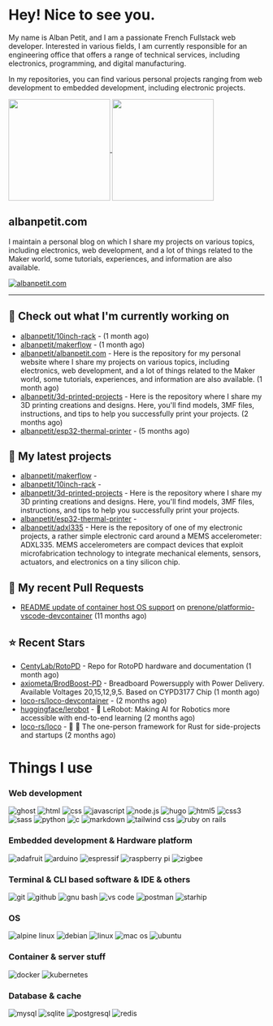 # Hey! Nice to see you.

My name is Alban Petit, and I am a passionate French Fullstack web developer. Interested in various fields, I am currently responsible for an engineering office that offers a range of technical services, including electronics, programming, and digital manufacturing.

In my repositories, you can find various personal projects ranging from web development to embedded development, including electronic projects.

<a href="https://github.com/anuraghazra/github-readme-stats">
  <img height=200 align="center" src="https://github-readme-stats.vercel.app/api/top-langs/?username=albanpetit&layout=donut&theme=transparent" />
</a>
<a href="https://github.com/anuraghazra/convoychat">
  <img height=200 align="center" src="https://github-readme-stats.vercel.app/api?username=albanpetit&show_icons=true&theme=transparent" />
</a>

## albanpetit.com

I maintain a personal blog on which  I share my projects on various topics, including electronics, web development, and a lot of things related to the Maker world, some tutorials, experiences, and information are also available.

[![albanpetit.com](https://github-readme-stats.vercel.app/api/pin/?username=albanpetit&repo=albanpetit.com&theme=transparent)](https://github.com/albanpetit/albanpetit.com)

---
## 👷 Check out what I'm currently working on

- [albanpetit/10inch-rack](https://github.com/albanpetit/10inch-rack) -  (1 month ago)
- [albanpetit/makerflow](https://github.com/albanpetit/makerflow) -  (1 month ago)
- [albanpetit/albanpetit.com](https://github.com/albanpetit/albanpetit.com) - Here is the repository for my personal website where I share my projects on various topics, including electronics, web development, and a lot of things related to the Maker world,  some tutorials, experiences, and information are also available. (1 month ago)
- [albanpetit/3d-printed-projects](https://github.com/albanpetit/3d-printed-projects) - Here is the repository where I share my 3D printing creations and designs. Here, you&#39;ll find models, 3MF files, instructions, and tips to help you successfully print your projects. (2 months ago)
- [albanpetit/esp32-thermal-printer](https://github.com/albanpetit/esp32-thermal-printer) -  (5 months ago)



## 🌱 My latest projects

- [albanpetit/makerflow](https://github.com/albanpetit/makerflow) - 
- [albanpetit/10inch-rack](https://github.com/albanpetit/10inch-rack) - 
- [albanpetit/3d-printed-projects](https://github.com/albanpetit/3d-printed-projects) - Here is the repository where I share my 3D printing creations and designs. Here, you&#39;ll find models, 3MF files, instructions, and tips to help you successfully print your projects.
- [albanpetit/esp32-thermal-printer](https://github.com/albanpetit/esp32-thermal-printer) - 
- [albanpetit/adxl335](https://github.com/albanpetit/adxl335) - Here is the repository of one of my electronic projects, a rather simple electronic card around a MEMS accelerometer: ADXL335. MEMS accelerometers are compact devices that exploit microfabrication technology to integrate mechanical elements, sensors, actuators, and electronics on a tiny silicon chip. 





## 🔨 My recent Pull Requests

- [README update of container host OS support](https://github.com/prenone/platformio-vscode-devcontainer/pull/10) on [prenone/platformio-vscode-devcontainer](https://github.com/prenone/platformio-vscode-devcontainer) (11 months ago)



## ⭐ Recent Stars

- [CentyLab/RotoPD](https://github.com/CentyLab/RotoPD) - Repo for RotoPD hardware and documentation (1 month ago)
- [axiometa/BrodBoost-PD](https://github.com/axiometa/BrodBoost-PD) - Breadboard Powersupply with Power Delivery. Available Voltages 20,15,12,9,5. Based on CYPD3177 Chip (1 month ago)
- [loco-rs/loco-devcontainer](https://github.com/loco-rs/loco-devcontainer) -  (2 months ago)
- [huggingface/lerobot](https://github.com/huggingface/lerobot) - 🤗 LeRobot: Making AI for Robotics more accessible with end-to-end learning (2 months ago)
- [loco-rs/loco](https://github.com/loco-rs/loco) - 🚂 🦀 The one-person framework for Rust for side-projects and startups (2 months ago)


# Things I use

### Web development

![ghost](https://img.shields.io/badge/Ghost-000?style=for-the-badge&logo=ghost&logoColor=yellow)
![html](https://img.shields.io/badge/HTML-239120?style=for-the-badge&logo=html5&logoColor=white)
![css](https://img.shields.io/badge/CSS-239120?&style=for-the-badge&logo=css3&logoColor=white)
![javascript](https://img.shields.io/badge/JavaScript-F7DF1E?style=for-the-badge&logo=JavaScript&logoColor=white)
![node.js](https://img.shields.io/badge/Node.js-43853D?style=for-the-badge&logo=node.js&logoColor=white)
![hugo](https://img.shields.io/badge/Hugo-FF4088?style=for-the-badge&logo=hugo&logoColor=white)
![html5](https://img.shields.io/badge/HTML5-E34F26?style=for-the-badge&logo=html5&logoColor=white)
![css3](https://img.shields.io/badge/CSS3-1572B6?style=for-the-badge&logo=css3&logoColor=white)
![sass](https://img.shields.io/badge/Sass-CC6699?style=for-the-badge&logo=sass&logoColor=white)
![python](https://img.shields.io/badge/Python-14354C?style=for-the-badge&logo=python&logoColor=white)
![c](https://img.shields.io/badge/C-00599C?style=for-the-badge&logo=c&logoColor=white)
![markdown](https://img.shields.io/badge/Markdown-000000?style=for-the-badge&logo=markdown&logoColor=white)
![tailwind css](https://img.shields.io/badge/Tailwind_CSS-38B2AC?style=for-the-badge&logo=tailwind-css&logoColor=white)
![ruby on rails](https://img.shields.io/badge/Ruby_on_Rails-CC0000?style=for-the-badge&logo=ruby-on-rails&logoColor=white)

### Embedded development & Hardware platform

![adafruit](https://img.shields.io/badge/adafruit-000000?style=for-the-badge&logo=adafruit&logoColor=white)
![arduino](https://img.shields.io/badge/Arduino-00979D?style=for-the-badge&logo=Arduino&logoColor=white)
![espressif](https://img.shields.io/badge/espressif-E7352C?style=for-the-badge&logo=espressif&logoColor=white)
![raspberry pi](https://img.shields.io/badge/Raspberry%20Pi-A22846?style=for-the-badge&logo=Raspberry%20Pi&logoColor=white)
![zigbee](https://img.shields.io/badge/zigbee-%23EB0443.svg?style=for-the-badge&logo=zigbee&logoColor=white)

### Terminal & CLI based software & IDE & others

![git](https://img.shields.io/badge/GIT-E44C30?style=for-the-badge&logo=git&logoColor=white)
![github](https://img.shields.io/badge/GitHub-100000?style=for-the-badge&logo=github&logoColor=white)
![gnu bash](https://img.shields.io/badge/GNU%20Bash-4EAA25?style=for-the-badge&logo=GNU%20Bash&logoColor=white)
![vs code](https://img.shields.io/badge/Visual_Studio_Code-0078D4?style=for-the-badge&logo=visual%20studio%20code&logoColor=white)
![postman](https://img.shields.io/badge/Postman-FF6C37?style=for-the-badge&logo=postman&logoColor=white)
![starhip](https://img.shields.io/badge/starship-DD0B78?style=for-the-badge&logo=starship&logoColor=white)

### OS

![alpine linux](https://img.shields.io/badge/Alpine_Linux-0D597F?style=for-the-badge&logo=alpine-linux&logoColor=white)
![debian](https://img.shields.io/badge/Debian-A81D33?style=for-the-badge&logo=debian&logoColor=white)
![linux](https://img.shields.io/badge/Linux-FCC624?style=for-the-badge&logo=linux&logoColor=black)
![mac os](https://img.shields.io/badge/mac%20os-000000?style=for-the-badge&logo=apple&logoColor=white)
![ubuntu](https://img.shields.io/badge/Ubuntu-E95420?style=for-the-badge&logo=ubuntu&logoColor=white)

### Container & server stuff

![docker](https://img.shields.io/badge/docker-%230db7ed.svg?style=for-the-badge&logo=docker&logoColor=white)
![kubernetes](https://img.shields.io/badge/kubernetes-%23326ce5.svg?style=for-the-badge&logo=kubernetes&logoColor=white)

### Database & cache

![mysql](https://img.shields.io/badge/MySQL-00000F?style=for-the-badge&logo=mysql&logoColor=white)
![sqlite](https://img.shields.io/badge/SQLite-07405E?style=for-the-badge&logo=sqlite&logoColor=white)
![postgresql](https://img.shields.io/badge/PostgreSQL-316192?style=for-the-badge&logo=postgresql&logoColor=white)
![redis](https://img.shields.io/badge/redis-%23DD0031.svg?&style=for-the-badge&logo=redis&logoColor=white)